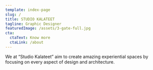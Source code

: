 ```yaml
---
template: index-page
slug: /
title: STUDIO KALATEET
tagline: Graphic Designer
featuredImage: /assets/3-gate-full.jpg
cta:
  ctaText: Know more
  ctaLink: /about
---
```

We at “Studio Kalateet” aim to create amazing experiential spaces by focusing on every aspect of design and architecture.